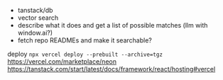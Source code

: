 - tanstack/db
- vector search
- describe what it does and get a list of possible matches (llm with window.ai?)
- fetch repo READMEs and make it searchable?

deploy `npx vercel deploy --prebuilt --archive=tgz`
https://vercel.com/marketplace/neon
https://tanstack.com/start/latest/docs/framework/react/hosting#vercel
